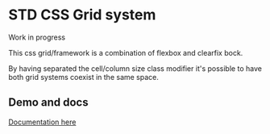 # STD CSS Grid system
Work in progress

This css grid/framework is a combination of flexbox and clearfix bock.

By having separated the cell/column size class modifier it's possible to have both grid systems coexist in the same space.

## Demo and docs
[Documentation here](https://eugenioenko.github.io/std-css/)